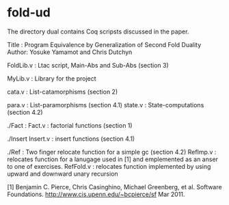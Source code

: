 # fold-ud

The directory dual contains Coq scripsts discussed in the paper. 

Title : Program Equivalence by Generalization of Second Fold Duality
Author: Yosuke Yamamot and Chris Dutchyn


FoldLib.v  : Ltac script, Main-Abs and Sub-Abs (section 3)

MyLib.v    : Library for the project

cata.v     : List-catamorphisms  (section 2)

para.v     : List-paramorphisms  (section 4.1)
state.v    : State-computations (section 4.2) 

./Fact     : 
Fact.v     : factorial functions (section 1)

./Insert
Insert.v   : insert functions (section 4.1)

./Ref      : Two finger relocate function for a simple gc (section 4.2)
RefImp.v   : relocates function for a lanugage used in [1] and emplemented as
             an anser to one of exercises.
RefFold.v  : relocates function implemented by using 
             upward and downward unary recursion 
             

   [1] Benjamin C. Pierce, Chris Casinghino, Michael Greenberg, et al. 
           Software Foundations. http://www.cis.upenn.edu/~bcpierce/sf
           Mar 2011. 
